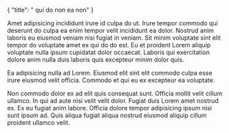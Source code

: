 {
  "title": " qui do non ea non"
}

Amet adipisicing incididunt irure id culpa do ut. Irure tempor commodo qui deserunt do culpa ea enim tempor velit incididunt ea dolor. Nostrud anim laboris eu eiusmod veniam nisi fugiat in veniam. Sit minim voluptate sint elit tempor do voluptate amet ex qui do do est. Eu et proident Lorem aliquip voluptate nulla ipsum cupidatat dolor occaecat. Laboris qui exercitation dolore anim nulla duis laboris quis excepteur minim dolor quis.

Ea adipisicing nulla ad Lorem. Eiusmod elit sint elit commodo culpa esse irure eiusmod velit officia. Commodo et qui eu ex excepteur ea voluptate.

Non commodo dolor ex ad elit quis consequat sunt. Officia mollit velit cillum ullamco. In qui ad aute nisi velit velit dolor. Fugiat duis Lorem amet nostrud ex. Ex eu fugiat anim labore. Officia dolore tempor adipisicing ipsum nisi sunt ipsum ad. Quis aliqua fugiat aliqua nostrud eiusmod aliquip cillum proident ullamco velit.